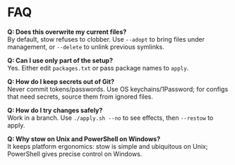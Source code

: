 # FAQ

**Q: Does this overwrite my current files?**  
By default, stow refuses to clobber. Use `--adopt` to bring files under management, or `--delete` to unlink previous symlinks.

**Q: Can I use only part of the setup?**  
Yes. Either edit `packages.txt` or pass package names to `apply`.

**Q: How do I keep secrets out of Git?**  
Never commit tokens/passwords. Use OS keychains/1Password; for configs that need secrets, source them from ignored files.

**Q: How do I try changes safely?**  
Work in a branch. Use `./apply.sh --no` to see effects, then `--restow` to apply.

**Q: Why stow on Unix and PowerShell on Windows?**  
It keeps platform ergonomics: stow is simple and ubiquitous on Unix; PowerShell gives precise control on Windows.
